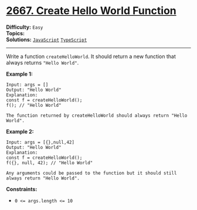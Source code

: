 # [2667. Create Hello World Function](https://leetcode.com/problems/create-hello-world-function/)

**Difficulty:** `Easy`  
**Topics:**   
**Solutions:** [`JavaScript`](../../src/javascript/challenges/createHelloWorldFunction.js) [`TypeScript`](../../src/typescript/challenges/problems/createHelloWorldFunction.ts)  

---

Write a function `createHelloWorld`. It should return a new function that always returns `"Hello World"`.

**Example 1:**

```
Input: args = []
Output: "Hello World"
Explanation:
const f = createHelloWorld();
f(); // "Hello World"

The function returned by createHelloWorld should always return "Hello World".
```

**Example 2:**

```
Input: args = [{},null,42]
Output: "Hello World"
Explanation:
const f = createHelloWorld();
f({}, null, 42); // "Hello World"

Any arguments could be passed to the function but it should still always return "Hello World".
```

**Constraints:**

* `0 <= args.length <= 10`